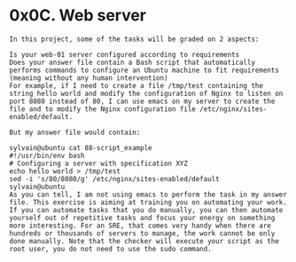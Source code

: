 # 0x0C. Web server

	In this project, some of the tasks will be graded on 2 aspects:

	Is your web-01 server configured according to requirements
	Does your answer file contain a Bash script that automatically performs commands to configure an Ubuntu machine to fit requirements (meaning without any human intervention)
	For example, if I need to create a file /tmp/test containing the string hello world and modify the configuration of Nginx to listen on port 8080 instead of 80, I can use emacs on my server to create the file and to modify the Nginx configuration file /etc/nginx/sites-enabled/default.

	But my answer file would contain:

	sylvain@ubuntu cat 88-script_example
	#!/usr/bin/env bash
	# Configuring a server with specification XYZ
	echo hello world > /tmp/test
	sed -i 's/80/8080/g' /etc/nginx/sites-enabled/default
	sylvain@ubuntu
	As you can tell, I am not using emacs to perform the task in my answer file. This exercise is aiming at training you on automating your work. If you can automate tasks that you do manually, you can then automate yourself out of repetitive tasks and focus your energy on something more interesting. For an SRE, that comes very handy when there are hundreds or thousands of servers to manage, the work cannot be only done manually. Note that the checker will execute your script as the root user, you do not need to use the sudo command.
